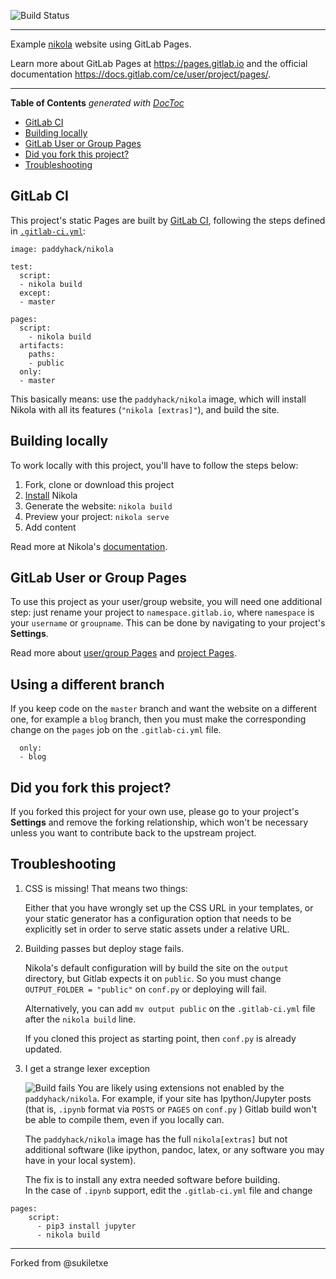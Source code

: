 ﻿![Build Status](https://gitlab.com/pages/nikola/badges/master/build.svg)

---

Example [nikola] website using GitLab Pages.

Learn more about GitLab Pages at https://pages.gitlab.io and the official
documentation https://docs.gitlab.com/ce/user/project/pages/.

---

<!-- START doctoc generated TOC please keep comment here to allow auto update -->
<!-- DON'T EDIT THIS SECTION, INSTEAD RE-RUN doctoc TO UPDATE -->
**Table of Contents**  *generated with [DocToc](https://github.com/thlorenz/doctoc)*

- [GitLab CI](#gitlab-ci)
- [Building locally](#building-locally)
- [GitLab User or Group Pages](#gitlab-user-or-group-pages)
- [Did you fork this project?](#did-you-fork-this-project)
- [Troubleshooting](#troubleshooting)

<!-- END doctoc generated TOC please keep comment here to allow auto update -->

## GitLab CI

This project's static Pages are built by [GitLab CI][ci], following the steps
defined in [`.gitlab-ci.yml`](.gitlab-ci.yml):

```
image: paddyhack/nikola

test:
  script:
  - nikola build
  except:
  - master

pages:
  script:
    - nikola build
  artifacts:
    paths:
    - public
  only:
  - master
```

This basically means: use the `paddyhack/nikola` image, which will install Nikola with all its features (`"nikola [extras]"`), and build the site.

## Building locally

To work locally with this project, you'll have to follow the steps below:

1. Fork, clone or download this project
1. [Install][] Nikola
1. Generate the website: `nikola build`
1. Preview your project: `nikola serve`
1. Add content

Read more at Nikola's [documentation][].

## GitLab User or Group Pages

To use this project as your user/group website, you will need one additional
step: just rename your project to `namespace.gitlab.io`, where `namespace` is
your `username` or `groupname`. This can be done by navigating to your
project's **Settings**.

Read more about [user/group Pages][userpages] and [project Pages][projpages].

## Using a different branch

If you keep code on the `master` branch and want the website on a different one, 
for example a `blog` branch, then you must make the corresponding change
on the `pages` job on the `.gitlab-ci.yml` file.

```
  only:
  - blog
```


## Did you fork this project?

If you forked this project for your own use, please go to your project's
**Settings** and remove the forking relationship, which won't be necessary
unless you want to contribute back to the upstream project.

## Troubleshooting

1. CSS is missing! That means two things:

    Either that you have wrongly set up the CSS URL in your templates, or
    your static generator has a configuration option that needs to be explicitly
    set in order to serve static assets under a relative URL.
    
1. Building passes but deploy stage fails.

    Nikola's default configuration will by build the site on the `output` directory,
    but Gitlab expects it on  `public`.  So you must change
    `OUTPUT_FOLDER = "public"` on `conf.py` or deploying will fail.
    
    Alternatively, you can add `mv output public` on the `.gitlab-ci.yml` file  
    after the `nikola build` line.
    
    If you cloned this project as starting point, then `conf.py` is already updated.
    
1. I get a strange lexer exception 

    ![Build fails](https://i.imgur.com/e5nJVct.png)
    You are likely using extensions not enabled by the `paddyhack/nikola`.
    For example, if your site has Ipython/Jupyter posts 
    (that is, `.ipynb` format via `POSTS` or `PAGES` on `conf.py` )
    Gitlab build won't be able to compile them, even if you locally can.
    
    The `paddyhack/nikola` image has the full `nikola[extras]`  but not
    additional software (like ipython, pandoc, latex, or any software you may
    have in your local system).
    
    The fix is to install any extra needed software before building.  
    In the case of `.ipynb` support,  edit the `.gitlab-ci.yml` file and change

```
pages:
    script: 
      - pip3 install jupyter
      - nikola build
```
    
----

Forked from @sukiletxe

[ci]: https://about.gitlab.com/gitlab-ci/
[nikola]: https://getnikola.com/
[install]: https://getnikola.com/getting-started.html
[documentation]: https://getnikola.com/documentation.html
[userpages]: https://docs.gitlab.com/ce/user/project/pages/introduction.html#user-or-group-pages
[projpages]: https://docs.gitlab.com/ce/user/project/pages/introduction.html#project-pages